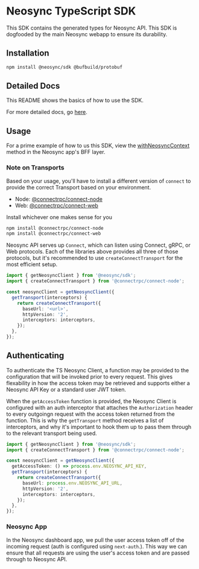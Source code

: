 # Neosync TypeScript SDK

This SDK contains the generated types for Neosync API.
This SDK is dogfooded by the main Neosync webapp to ensure its durability.

## Installation

```sh
npm install @neosync/sdk @bufbuild/protobuf
```

## Detailed Docs

This README shows the basics of how to use the SDK.

For more detailed docs, go [here](https://docs.neosync.dev/api/typescript).

## Usage

For a prime example of how to us this SDK, view the [withNeosyncContext](https://github.com/Groupe-Hevea/neosync/blob/main/frontend/apps/web/api-only/neosync-context.ts#L23) method in the Neosync app's BFF layer.

### Note on Transports

Based on your usage, you'll have to install a different version of `connect` to provide the correct Transport based on your environment.

- Node: [@connectrpc/connect-node](https://connectrpc.com/docs/node/using-clients)
- Web: [@connectrpc/connect-web](https://connectrpc.com/docs/web/using-clients)

Install whichever one makes sense for you

```sh
npm install @connectrpc/connect-node
npm install @connectrpc/connect-web
```

Neosync API serves up `Connect`, which can listen using Connect, gRPC, or Web protocols.
Each of the libraries above provides all three of those protocols, but it's recommended to use `createConnectTransport` for the most efficient setup.

```ts
import { getNeosyncClient } from '@neosync/sdk';
import { createConnectTransport } from '@connectrpc/connect-node';

const neosyncClient = getNeosyncClient({
  getTransport(interceptors) {
    return createConnectTransport({
      baseUrl: '<url>',
      httpVersion: '2',
      interceptors: interceptors,
    });
  },
});
```

## Authenticating

To authenticate the TS Neosync Client, a function may be provided to the configuration that will be invoked prior to every request.
This gives flexability in how the access token may be retrieved and supports either a Neosync API Key or a standard user JWT token.

When the `getAccessToken` function is provided, the Neosync Client is configured with an auth interceptor that attaches the `Authorization` header to every outgoingn request with the access token returned from the function.
This is why the `getTransport` method receives a list of interceptors, and why it's important to hook them up to pass them through to the relevant transport being used.

```ts
import { getNeosyncClient } from '@neosync/sdk';
import { createConnectTransport } from '@connectrpc/connect-node';

const neosyncClient = getNeosyncClient({
  getAccessToken: () => process.env.NEOSYNC_API_KEY,
  getTransport(interceptors) {
    return createConnectTransport({
      baseUrl: process.env.NEOSYNC_API_URL,
      httpVersion: '2',
      interceptors: interceptors,
    });
  },
});
```

### Neosync App

In the Neosync dashboard app, we pull the user access token off of the incoming request (auth is configured using `next-auth`.).
This way we can ensure that all requests are using the user's access token and are passed through to Neosync API.
